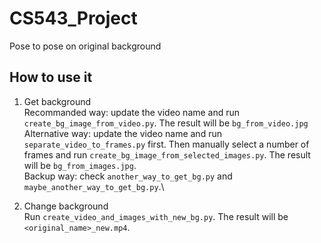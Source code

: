 # CS543_Project
Pose to pose on original background

## How to use it
1. Get background\
Recommanded way: update the video name and run `create_bg_image_from_video.py`. The result will be `bg_from_video.jpg`\
Alternative way: update the video name and run `separate_video_to_frames.py` first. Then manually select a number of frames and run `create_bg_image_from_selected_images.py`. The result will be `bg_from_images.jpg`.\
Backup way: check `another_way_to_get_bg.py` and `maybe_another_way_to_get_bg.py`.\

2. Change background\
Run `create_video_and_images_with_new_bg.py`. The result will be `<original_name>_new.mp4`.